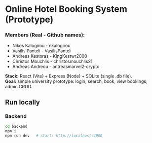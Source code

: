 # Online Hotel Booking System (Prototype)

### Members (Real - Github names):
* Nikos Kalogirou - nkalogirou
* Vasilis Panteli - VasilisPanteli
* Andreas Kestoras - KingKestwr2000
* Christos Mouchlis - christosmouchlis21
* Andreas Andreou - antreasmarvel2-crypto

**Stack:** React (Vite) + Express (Node) + SQLite (single .db file).  
**Goal:** simple university prototype: login, search, book, view bookings; admin CRUD.

## Run locally
### Backend
```bash
cd backend
npm i
npm run dev   # starts http://localhost:4000
